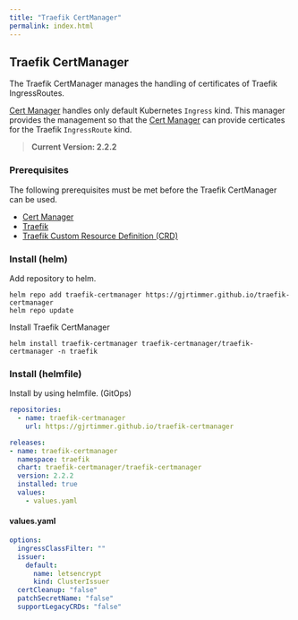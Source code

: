 ```yaml
---
title: "Traefik CertManager"
permalink: index.html
---
```


## Traefik CertManager

The Traefik CertManager manages the handling of certificates of Traefik IngressRoutes.

[Cert Manager](https://cert-manager.io) handles only default Kubernetes `Ingress` kind.
This manager provides the management so that the [Cert Manager](https://cert-manager.io)
can provide certicates for the Traefik `IngressRoute` kind.

> **Current Version: 2.2.2**

### Prerequisites

The following prerequisites must be met before the Traefik CertManager can be used.

- [Cert Manager](https://cert-manager.io)
- [Traefik](https://traefik.io)
- [Traefik Custom Resource Definition (CRD)](https://doc.traefik.io/traefik/reference/dynamic-configuration/kubernetes-crd/)

### Install (helm)

Add repository to helm.

```shell
helm repo add traefik-certmanager https://gjrtimmer.github.io/traefik-certmanager
helm repo update
```

Install Traefik CertManager

```shell
helm install traefik-certmanager traefik-certmanager/traefik-certmanager -n traefik
```

### Install (helmfile)

Install by using helmfile. (GitOps)

```yaml
repositories:
  - name: traefik-certmanager
    url: https://gjrtimmer.github.io/traefik-certmanager

releases:
- name: traefik-certmanager
  namespace: traefik
  chart: traefik-certmanager/traefik-certmanager
  version: 2.2.2
  installed: true
  values:
    - values.yaml
```

#### values.yaml

```yaml
options:
  ingressClassFilter: ""
  issuer:
    default:
      name: letsencrypt
      kind: ClusterIssuer
  certCleanup: "false"
  patchSecretName: "false"
  supportLegacyCRDs: "false"
```
